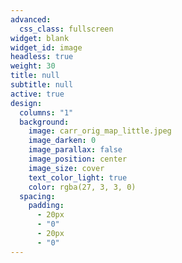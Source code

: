 ```yaml
---
advanced:
  css_class: fullscreen
widget: blank
widget_id: image
headless: true
weight: 30
title: null
subtitle: null
active: true
design:
  columns: "1"
  background:
    image: carr_orig_map_little.jpeg
    image_darken: 0
    image_parallax: false
    image_position: center
    image_size: cover
    text_color_light: true
    color: rgba(27, 3, 3, 0)
  spacing:
    padding:
      - 20px
      - "0"
      - 20px
      - "0"
---
```

